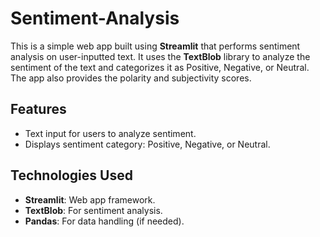 # Sentiment-Analysis

This is a simple web app built using **Streamlit** that performs sentiment analysis on user-inputted text. It uses the **TextBlob** library to analyze the sentiment of the text and categorizes it as Positive, Negative, or Neutral. The app also provides the polarity and subjectivity scores.

## Features
- Text input for users to analyze sentiment.
- Displays sentiment category: Positive, Negative, or Neutral.

## Technologies Used
- **Streamlit**: Web app framework.
- **TextBlob**: For sentiment analysis.
- **Pandas**: For data handling (if needed).
